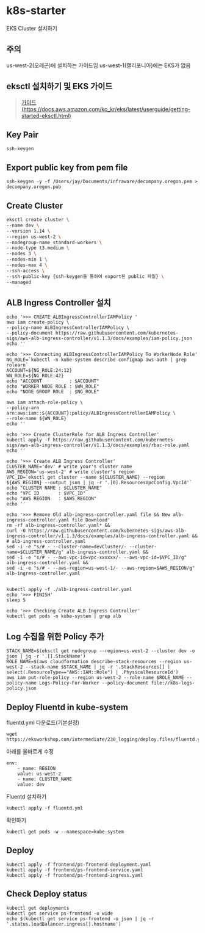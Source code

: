 # k8s-starter
EKS Cluster 설치하기

## 주의

us-west-2(오레곤)에 설치하는 가이드임
us-west-1(캘리포니아)에는 EKS가 없음

## eksctl 설치하기 및 EKS 가이드

> [가이드(https://docs.aws.amazon.com/ko_kr/eks/latest/userguide/getting-started-eksctl.html)](https://docs.aws.amazon.com/ko_kr/eks/latest/userguide/getting-started-eksctl.html)


## Key Pair 

```
ssh-keygen
```

## Export public key from pem file

```
ssh-keygen -y -f /Users/jay/Documents/infraware/decompany.oregon.pem > decompany.oregon.pub
```

## Create Cluster

```bash
eksctl create cluster \
--name dev \
--version 1.14 \
--region us-west-2 \
--nodegroup-name standard-workers \
--node-type t3.medium \
--nodes 3 \
--nodes-min 1 \
--nodes-max 4 \
--ssh-access \
--ssh-public-key {ssh-keygen을 통하여 export된 public 파일} \
--managed
```

## ALB Ingress Controller 설치

```
echo '>>> CREATE ALBIngressControllerIAMPolicy '
aws iam create-policy \
--policy-name ALBIngressControllerIAMPolicy \
--policy-document https://raw.githubusercontent.com/kubernetes-sigs/aws-alb-ingress-controller/v1.1.3/docs/examples/iam-policy.json
echo ''

echo '>>> Connecting ALBIngressControllerIAMPolicy To WorkerNode Role'
NG_ROLE=`kubectl -n kube-system describe configmap aws-auth | grep rolearn`
ACCOUNT=${NG_ROLE:24:12}
WN_ROLE=${NG_ROLE:42}
echo "ACCOUNT          : $ACCOUNT"
echo "WORKER NODE ROLE : $WN_ROLE"
echo "NODE GROUP ROLE  : $NG_ROLE"

aws iam attach-role-policy \
--policy-arn arn:aws:iam::${ACCOUNT}:policy/ALBIngressControllerIAMPolicy \
--role-name ${WN_ROLE}
echo ''

echo '>>> Create ClusterRole for ALB Ingress Controller' 
kubectl apply -f https://raw.githubusercontent.com/kubernetes-sigs/aws-alb-ingress-controller/v1.1.3/docs/examples/rbac-role.yaml
echo ''

echo '>>> Create ALB Ingress Controller'
CLUSTER_NAME='dev' # write your's cluster name
AWS_REGION='us-west-2' # write cluster's region
VPC_ID=`eksctl get cluster --name ${CLUSTER_NAME} --region ${AWS_REGION} --output json | jq -r '.[0].ResourcesVpcConfig.VpcId'`
echo "CLUSTER NAME : $CLUSTER_NAME"
echo "VPC ID       : $VPC_ID"
echo "AWS REGION   : $AWS_REGION"
echo ''

echo '>>> Remove Old alb-ingress-controller.yaml file && New alb-ingress-controller.yaml file Download'
rm -rf alb-ingress-controller.yaml* &&
curl -O https://raw.githubusercontent.com/kubernetes-sigs/aws-alb-ingress-controller/v1.1.3/docs/examples/alb-ingress-controller.yaml &&  
# alb-ingress-controller.yaml
sed -i -e "s/# - --cluster-name=devCluster/- --cluster-name=$CLUSTER_NAME/g" alb-ingress-controller.yaml &&
sed -i -e "s/# - --aws-vpc-id=vpc-xxxxxx/- --aws-vpc-id=$VPC_ID/g" alb-ingress-controller.yaml &&
sed -i -e "s/# - --aws-region=us-west-1/- --aws-region=$AWS_REGION/g" alb-ingress-controller.yaml


kubectl apply -f ./alb-ingress-controller.yaml  
echo '>>> FINISH'
sleep 5

echo '>>> Checking Create ALB Ingress Controller'
kubectl get pods -n kube-system | grep alb
```

## Log 수집을 위한 Policy 추가

```
STACK_NAME=$(eksctl get nodegroup --region=us-west-2 --cluster dev -o json | jq -r '.[].StackName')
ROLE_NAME=$(aws cloudformation describe-stack-resources --region us-west-2 --stack-name $STACK_NAME | jq -r '.StackResources[] | select(.ResourceType=="AWS::IAM::Role") | .PhysicalResourceId')
aws iam put-role-policy --region us-west-2 --role-name $ROLE_NAME --policy-name Logs-Policy-For-Worker --policy-document file://k8s-logs-policy.json
```

## Deploy Fluentd in kube-system

fluentd.yml 다운로드(기본설정)

```
wget https://eksworkshop.com/intermediate/230_logging/deploy.files/fluentd.yml
```

아래를 올바르게 수정

```
env:
    - name: REGION
    value: us-west-2
    - name: CLUSTER_NAME
    value: dev
```

Fluentd 설치하기
```
kubectl apply -f fluentd.yml
```

확인하기

```
kubectl get pods -w --namespace=kube-system
```



## Deploy

```
kubectl apply -f frontend/ps-frontend-deployment.yaml
kubectl apply -f frontend/ps-frontend-service.yaml
kubectl apply -f frontend/ps-frontend-ingress.yaml
```

## Check Deploy status

```
kubectl get deployments
kubectl get service ps-frontend -o wide
echo $(kubectl get service ps-frontend -o json | jq -r '.status.loadBalancer.ingress[].hostname')
```
